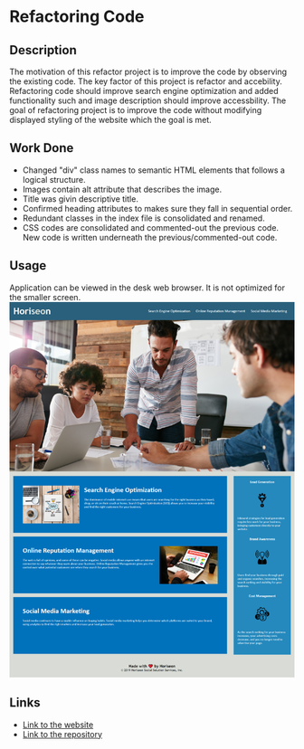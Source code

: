# Refactoring Code

## Description

The motivation of this refactor project is to improve the code by observing the existing code. The key factor of this project is refactor and accebility. Refactoring code should improve search engine optimization and added functionality such and image description should improve accessbility. The goal of refactoring project is to improve the code without modifying displayed styling of the website which the goal is met.

## Work Done

- Changed "div" class names to semantic HTML elements that follows a logical structure.
- Images contain alt attribute that describes the image.
- Title was givin descriptive title.
- Confirmed heading attributes to makes sure they fall in sequential order.
- Redundant classes in the index file is consolidated and renamed.
- CSS codes are consolidated and commented-out the previous code. New code is written underneath the previous/commented-out code.

## Usage

Application can be viewed in the desk web browser. It is not optimized for the smaller screen.
![](assets/images/screencapture-namgiwoong-github-io-Refactoring-code-2022-05-31-23_59_19.png)

## Links

- [Link to the website](https://namgiwoong.github.io/Refactoring-code/)
- [Link to the repository](https://github.com/namgiwoong/Refactoring-code)
